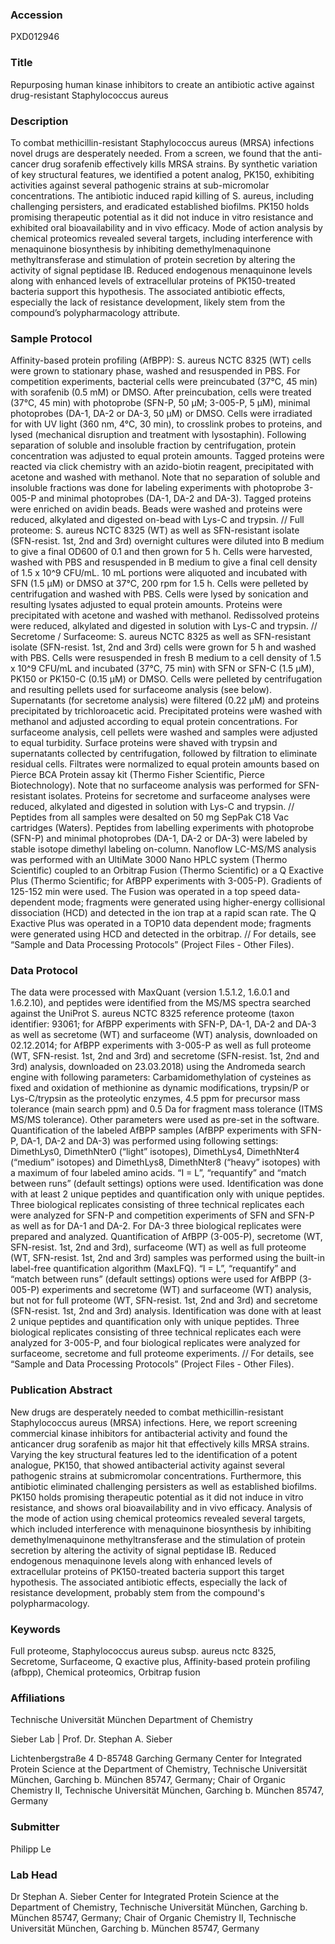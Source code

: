 ### Accession
PXD012946

### Title
Repurposing human kinase inhibitors to create an antibiotic active against drug-resistant Staphylococcus aureus

### Description
To combat methicillin-resistant Staphylococcus aureus (MRSA) infections novel drugs are desperately needed. From a screen, we found that the anti-cancer drug sorafenib effectively kills MRSA strains. By synthetic variation of key structural features, we identified a potent analog, PK150, exhibiting activities against several pathogenic strains at sub-micromolar concentrations. The antibiotic induced rapid killing of S. aureus, including challenging persisters, and eradicated established biofilms. PK150 holds promising therapeutic potential as it did not induce in vitro resistance and exhibited oral bioavailability and in vivo efficacy. Mode of action analysis by chemical proteomics revealed several targets, including interference with menaquinone biosynthesis by inhibiting demethylmenaquinone methyltransferase and stimulation of protein secretion by altering the activity of signal peptidase IB. Reduced endogenous menaquinone levels along with enhanced levels of extracellular proteins of PK150-treated bacteria support this hypothesis. The associated antibiotic effects, especially the lack of resistance development, likely stem from the compound’s polypharmacology attribute.

### Sample Protocol
Affinity-based protein profiling (AfBPP): S. aureus NCTC 8325 (WT) cells were grown to stationary phase, washed and resuspended in PBS. For competition experiments, bacterial cells were preincubated (37°C, 45 min) with sorafenib (0.5 mM) or DMSO. After preincubation, cells were treated (37°C, 45 min) with photoprobe (SFN-P, 50 µM; 3-005-P, 5 µM), minimal photoprobes (DA-1, DA-2 or DA-3, 50 µM) or DMSO. Cells were irradiated for with UV light (360 nm, 4°C, 30 min), to crosslink probes to proteins, and lysed (mechanical disruption and treatment with lysostaphin). Following separation of soluble and insoluble fraction by centrifugation, protein concentration was adjusted to equal protein amounts. Tagged proteins were reacted via click chemistry with an azido-biotin reagent, precipitated with acetone and washed with methanol. Note that no separation of soluble and insoluble fractions was done for labeling experiments with photoprobe 3-005-P and minimal photoprobes (DA-1, DA-2 and DA-3). Tagged proteins were enriched on avidin beads. Beads were washed and proteins were reduced, alkylated and digested on-bead with Lys-C and trypsin. // Full proteome: S. aureus NCTC 8325 (WT) as well as SFN-resistant isolate (SFN-resist. 1st, 2nd and 3rd) overnight cultures were diluted into B medium to give a final OD600 of 0.1 and then grown for 5 h. Cells were harvested, washed with PBS and resuspended in B medium to give a final cell density of 1.5 x 10^9 CFU/mL. 10 mL portions were aliquoted and incubated with SFN (1.5 µM) or DMSO at 37°C, 200 rpm for 1.5 h. Cells were pelleted by centrifugation and washed with PBS. Cells were lysed by sonication and resulting lysates adjusted to equal protein amounts. Proteins were precipitated with acetone and washed with methanol. Redissolved proteins were reduced, alkylated and digested in solution with Lys-C and trypsin. // Secretome / Surfaceome: S. aureus NCTC 8325 as well as SFN-resistant isolate (SFN-resist. 1st, 2nd and 3rd) cells were grown for 5 h and washed with PBS. Cells were resuspended in fresh B medium to a cell density of 1.5 x 10^9 CFU/mL and incubated (37°C, 75 min) with SFN or SFN-C (1.5 µM), PK150 or PK150-C (0.15 µM) or DMSO. Cells were pelleted by centrifugation and resulting pellets used for surfaceome analysis (see below). Supernatants (for secretome analysis) were filtered (0.22 µM) and proteins precipitated by trichloroacetic acid. Precipitated proteins were washed with methanol and adjusted according to equal protein concentrations. For surfaceome analysis, cell pellets were washed and samples were adjusted to equal turbidity. Surface proteins were shaved with trypsin and supernatants collected by centrifugation, followed by filtration to eliminate residual cells. Filtrates were normalized to equal protein amounts based on Pierce BCA Protein assay kit (Thermo Fisher Scientific, Pierce Biotechnology). Note that no surfaceome analysis was performed for SFN-resistant isolates. Proteins for secretome and surfaceome analyses were reduced, alkylated and digested in solution with Lys-C and trypsin. // Peptides from all samples were desalted on 50 mg SepPak C18 Vac cartridges (Waters). Peptides from labelling experiments with photoprobe (SFN-P) and minimal photoprobes (DA-1, DA-2 or DA-3) were labeled by stable isotope dimethyl labeling on-column.  Nanoflow LC-MS/MS analysis was performed with an UltiMate 3000 Nano HPLC system (Thermo Scientific) coupled to an Orbitrap Fusion (Thermo Scientific) or a Q Exactive Plus (Thermo Scientific; for AfBPP experiments with 3-005-P). Gradients of 125-152 min were used. The Fusion was operated in a top speed data-dependent mode; fragments were generated using higher-energy collisional dissociation (HCD) and detected in the ion trap at a rapid scan rate. The Q Exactive Plus was operated in a TOP10 data dependent mode; fragments were generated using HCD and detected in the orbitrap. // For details, see “Sample and Data Processing Protocols” (Project Files - Other Files).

### Data Protocol
The data were processed with MaxQuant (version 1.5.1.2, 1.6.0.1 and 1.6.2.10), and peptides were identified from the MS/MS spectra searched against the UniProt S. aureus NCTC 8325 reference proteome (taxon identifier: 93061; for AfBPP experiments with SFN-P, DA-1, DA-2 and DA-3 as well as secretome (WT) and surfaceome (WT) analysis, downloaded on 02.12.2014; for AfBPP experiments with 3-005-P as well as full proteome (WT, SFN-resist. 1st, 2nd and 3rd) and secretome (SFN-resist. 1st, 2nd and 3rd) analysis, downloaded on 23.03.2018) using the Andromeda search engine with following parameters: Carbamidomethylation of cysteines as fixed and oxidation of methionine as dynamic modifications, trypsin/P or Lys-C/trypsin as the proteolytic enzymes, 4.5 ppm for precursor mass tolerance (main search ppm) and 0.5 Da for fragment mass tolerance (ITMS MS/MS tolerance). Other parameters were used as pre-set in the software. Quantification of the labeled AfBPP samples (AfBPP experiments with SFN-P, DA-1, DA-2 and DA-3) was performed using following settings: DimethLys0, DimethNter0 (“light” isotopes), DimethLys4, DimethNter4 (“medium” isotopes) and DimethLys8, DimethNter8 (“heavy” isotopes) with a maximum of four labeled amino acids. “I = L”, “requantify” and “match between runs” (default settings) options were used. Identification was done with at least 2 unique peptides and quantification only with unique peptides. Three biological replicates consisting of three technical replicates each were analyzed for SFN-P and competition experiments of SFN and SFN-P as well as for DA-1 and DA-2. For DA-3 three biological replicates were prepared and analyzed.  Quantification of AfBPP (3-005-P), secretome (WT, SFN-resist. 1st, 2nd and 3rd), surfaceome (WT) as well as full proteome (WT, SFN-resist. 1st, 2nd and 3rd) samples was performed using the built-in label-free quantification algorithm (MaxLFQ). “I = L”, “requantify” and “match between runs” (default settings) options were used for AfBPP (3-005-P) experiments and secretome (WT) and surfaceome (WT) analysis, but not for full proteome (WT, SFN-resist. 1st, 2nd and 3rd) and secretome (SFN-resist. 1st, 2nd and 3rd) analysis. Identification was done with at least 2 unique peptides and quantification only with unique peptides. Three biological replicates consisting of three technical replicates each were analyzed for 3-005-P, and four biological replicates were analyzed for surfaceome, secretome and full proteome experiments. // For details, see “Sample and Data Processing Protocols” (Project Files - Other Files).

### Publication Abstract
New drugs are desperately needed to combat methicillin-resistant Staphylococcus aureus (MRSA) infections. Here, we report screening commercial kinase inhibitors for antibacterial activity and found the anticancer drug sorafenib as major hit that effectively kills MRSA strains. Varying the key structural features led to the identification of a potent analogue, PK150, that showed antibacterial activity against several pathogenic strains at submicromolar concentrations. Furthermore, this antibiotic eliminated challenging persisters as well as established biofilms. PK150 holds promising therapeutic potential as it did not induce in vitro resistance, and shows oral bioavailability and in vivo efficacy. Analysis of the mode of action using chemical proteomics revealed several targets, which included interference with menaquinone biosynthesis by inhibiting demethylmenaquinone methyltransferase and the stimulation of protein secretion by altering the activity of signal peptidase IB. Reduced endogenous menaquinone levels along with enhanced levels of extracellular proteins of PK150-treated bacteria support this target hypothesis. The associated antibiotic effects, especially the lack of resistance development, probably stem from the compound's polypharmacology.

### Keywords
Full proteome, Staphylococcus aureus subsp. aureus nctc 8325, Secretome, Surfaceome, Q exactive plus, Affinity-based protein profiling (afbpp), Chemical proteomics, Orbitrap fusion

### Affiliations
Technische Universität München
Department of Chemistry

Sieber Lab | Prof. Dr. Stephan A. Sieber

Lichtenbergstraße 4
D-85748 Garching
Germany 
Center for Integrated Protein Science at the Department of Chemistry, Technische Universität München, Garching b. München 85747, Germany; Chair of Organic Chemistry II, Technische Universität München, Garching b. München 85747, Germany

### Submitter
Philipp Le

### Lab Head
Dr Stephan A. Sieber
Center for Integrated Protein Science at the Department of Chemistry, Technische Universität München, Garching b. München 85747, Germany; Chair of Organic Chemistry II, Technische Universität München, Garching b. München 85747, Germany


